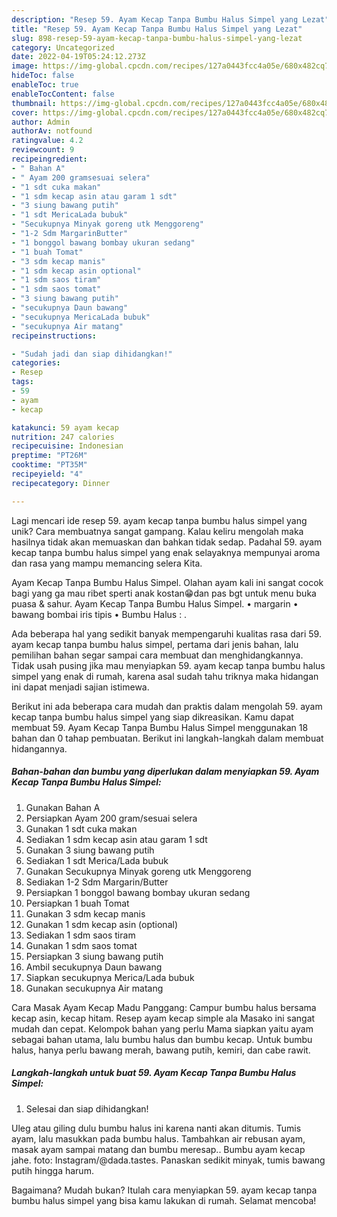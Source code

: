 ```yaml
---
description: "Resep 59. Ayam Kecap Tanpa Bumbu Halus Simpel yang Lezat"
title: "Resep 59. Ayam Kecap Tanpa Bumbu Halus Simpel yang Lezat"
slug: 898-resep-59-ayam-kecap-tanpa-bumbu-halus-simpel-yang-lezat
category: Uncategorized
date: 2022-04-19T05:24:12.273Z
image: https://img-global.cpcdn.com/recipes/127a0443fcc4a05e/680x482cq70/59-ayam-kecap-tanpa-bumbu-halus-simpel-foto-resep-utama.jpg
hideToc: false
enableToc: true
enableTocContent: false
thumbnail: https://img-global.cpcdn.com/recipes/127a0443fcc4a05e/680x482cq70/59-ayam-kecap-tanpa-bumbu-halus-simpel-foto-resep-utama.jpg
cover: https://img-global.cpcdn.com/recipes/127a0443fcc4a05e/680x482cq70/59-ayam-kecap-tanpa-bumbu-halus-simpel-foto-resep-utama.jpg
author: Admin
authorAv: notfound
ratingvalue: 4.2
reviewcount: 9
recipeingredient:
- " Bahan A"
- " Ayam 200 gramsesuai selera"
- "1 sdt cuka makan"
- "1 sdm kecap asin atau garam 1 sdt"
- "3 siung bawang putih"
- "1 sdt MericaLada bubuk"
- "Secukupnya Minyak goreng utk Menggoreng"
- "1-2 Sdm MargarinButter"
- "1 bonggol bawang bombay ukuran sedang"
- "1 buah Tomat"
- "3 sdm kecap manis"
- "1 sdm kecap asin optional"
- "1 sdm saos tiram"
- "1 sdm saos tomat"
- "3 siung bawang putih"
- "secukupnya Daun bawang"
- "secukupnya MericaLada bubuk"
- "secukupnya Air matang"
recipeinstructions:

- "Sudah jadi dan siap dihidangkan!"
categories:
- Resep
tags:
- 59
- ayam
- kecap

katakunci: 59 ayam kecap 
nutrition: 247 calories
recipecuisine: Indonesian
preptime: "PT26M"
cooktime: "PT35M"
recipeyield: "4"
recipecategory: Dinner

---
```





Lagi mencari ide resep 59. ayam kecap tanpa bumbu halus simpel yang unik? Cara membuatnya sangat gampang. Kalau keliru mengolah maka hasilnya tidak akan memuaskan dan bahkan tidak sedap. Padahal 59. ayam kecap tanpa bumbu halus simpel yang enak selayaknya mempunyai aroma dan rasa yang mampu memancing selera Kita.





Ayam Kecap Tanpa Bumbu Halus Simpel. Olahan ayam kali ini sangat cocok bagi yang ga mau ribet sperti anak kostan😁dan pas bgt untuk menu buka puasa &amp; sahur. Ayam Kecap Tanpa Bumbu Halus Simpel. • margarin • bawang bombai iris tipis • Bumbu Halus : .

Ada beberapa hal yang sedikit banyak mempengaruhi kualitas rasa dari 59. ayam kecap tanpa bumbu halus simpel, pertama dari jenis bahan, lalu pemilihan bahan segar sampai cara membuat dan menghidangkannya. Tidak usah pusing jika mau menyiapkan 59. ayam kecap tanpa bumbu halus simpel yang enak di rumah, karena asal sudah tahu triknya maka hidangan ini dapat menjadi sajian istimewa.






Berikut ini ada beberapa cara mudah dan praktis dalam mengolah 59. ayam kecap tanpa bumbu halus simpel yang siap dikreasikan. Kamu dapat membuat 59. Ayam Kecap Tanpa Bumbu Halus Simpel menggunakan 18 bahan dan 0 tahap pembuatan. Berikut ini langkah-langkah dalam membuat hidangannya.

<!--inarticleads1-->

##### Bahan-bahan dan bumbu yang diperlukan dalam menyiapkan 59. Ayam Kecap Tanpa Bumbu Halus Simpel:

1. Gunakan  Bahan A
1. Persiapkan  Ayam 200 gram/sesuai selera
1. Gunakan 1 sdt cuka makan
1. Sediakan 1 sdm kecap asin atau garam 1 sdt
1. Gunakan 3 siung bawang putih
1. Sediakan 1 sdt Merica/Lada bubuk
1. Gunakan Secukupnya Minyak goreng utk Menggoreng
1. Sediakan 1-2 Sdm Margarin/Butter
1. Persiapkan 1 bonggol bawang bombay ukuran sedang
1. Persiapkan 1 buah Tomat
1. Gunakan 3 sdm kecap manis
1. Gunakan 1 sdm kecap asin (optional)
1. Sediakan 1 sdm saos tiram
1. Gunakan 1 sdm saos tomat
1. Persiapkan 3 siung bawang putih
1. Ambil secukupnya Daun bawang
1. Siapkan secukupnya Merica/Lada bubuk
1. Gunakan secukupnya Air matang


Cara Masak Ayam Kecap Madu Panggang: Campur bumbu halus bersama kecap asin, kecap hitam. Resep ayam kecap simple ala Masako ini sangat mudah dan cepat. Kelompok bahan yang perlu Mama siapkan yaitu ayam sebagai bahan utama, lalu bumbu halus dan bumbu kecap. Untuk bumbu halus, hanya perlu bawang merah, bawang putih, kemiri, dan cabe rawit. 

<!--inarticleads2-->

##### Langkah-langkah untuk buat 59. Ayam Kecap Tanpa Bumbu Halus Simpel:


1. Selesai dan siap dihidangkan!

Uleg atau giling dulu bumbu halus ini karena nanti akan ditumis. Tumis ayam, lalu masukkan pada bumbu halus. Tambahkan air rebusan ayam, masak ayam sampai matang dan bumbu meresap.. Bumbu ayam kecap jahe. foto: Instagram/@dada.tastes. Panaskan sedikit minyak, tumis bawang putih hingga harum. 

Bagaimana? Mudah bukan? Itulah cara menyiapkan 59. ayam kecap tanpa bumbu halus simpel yang bisa kamu lakukan di rumah. Selamat mencoba!
